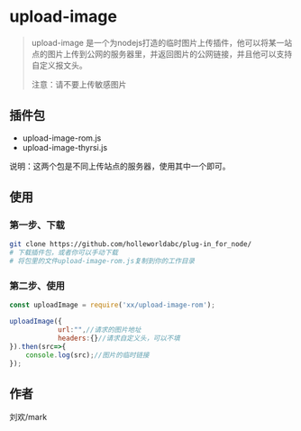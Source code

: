 # upload-image

> upload-image 是一个为nodejs打造的临时图片上传插件，他可以将某一站点的图片上传到公网的服务器里，并返回图片的公网链接，并且他可以支持自定义报文头。
>
> 注意：请不要上传敏感图片

## 插件包

- upload-image-rom.js
- upload-image-thyrsi.js

说明：这两个包是不同上传站点的服务器，使用其中一个即可。

## 使用

### 第一步、下载

```bash
git clone https://github.com/holleworldabc/plug-in_for_node/
# 下载插件包，或者你可以手动下载
# 将包里的文件upload-image-rom.js复制到你的工作目录
```

### 第二步、使用

```js
const uploadImage = require('xx/upload-image-rom');

uploadImage({
            url:"",//请求的图片地址
            headers:{}//请求自定义头，可以不填
}).then(src=>{
    console.log(src);//图片的临时链接
});
```

## 作者

刘欢/mark